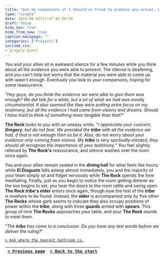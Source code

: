 ```yaml
---
title: "Ask my companions if I should've tried to produce any actual, physical evidence at some point."
type: "single"
date: 2024-08-01T17:47:00-04:00
draft: false
hide_nav: true
hide_from_new: true
caption_mainpage: ""
categories: ["Projects"]
include_css:
- gregory_quest
---
```


You and your allies sit in awkward silence for a few minutes while you think about all the evidence you were able to present. The silence is deafening, and you can't help but worry that the material you were able to come up with wasn't enough. Eventually you look to your companions, hoping for some reassurance.

"*Hey guys, do you think the evidence we were able to give them was enough? We did talk for a while, but a lot of what we had was mostly circumstantial. It also seemed like they were putting extra focus on my testimony, but all the evidence I had came from visions and dreams. Should I have tried to think of something more tangible than that?*"

**The Rock** looks to you with an uneasy smile. "*I appreciate your concern, **Gregory**, but do not fear. We provided the **tribe** with all the evidence we had, if that is not enough then so be it. Also, do not worry about your evidence only coming from visions. My **tribe** is very spiritually-minded, they should all recognize the importance of your testimony.*" You feel slightly relieved by **The Rock's** reassurance, and silence washes over the room once again.

You and your allies remain seated in the **dining hall** for what feels like hours; while **El Disgusto** falls asleep almost immediately, you and the majority of your team simply sit and fidget nervously while **The Rock** spends the time meditating. Finally, just as you begin to notice the room getting dimmer as the sun begins to set, you hear the doors to the room rattle and swing open. **The Rock tribe's elder** enters once again, though now the rest of the **tribe** is nowhere to be found. Instead, the **elder** is accompanied only by five other **The Rocks** whose garb seems to indicate they also occupy positions of power within the **tribe**, along with three **guards** armed with **spears**. This group of nine **The Rocks** approaches your table, and your **The Rock** stands to meet them.

"*The **tribe** has come to a conclusion. Do you have any last words before we deliver the ruling?*”

[``> Ask where the nearest bathroom is.``](../146)

|[``< Previous page``](../144)|[``< Back to the start``](../)|
|---|---|